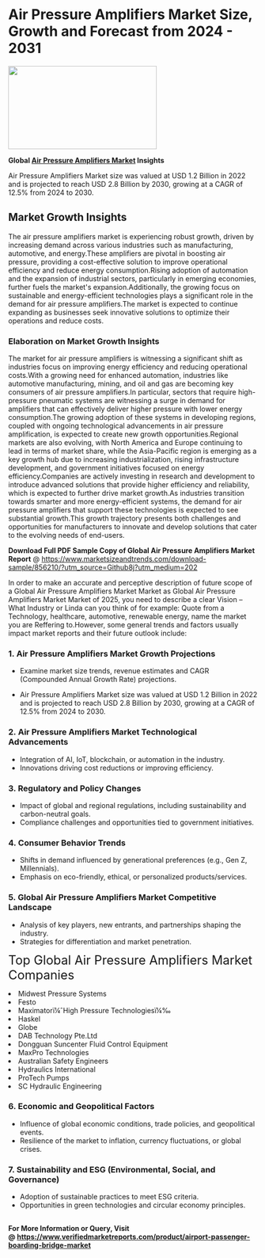 <H1>Air Pressure Amplifiers Market Size, Growth and Forecast from 2024 - 2031</H1><img class="aligncenter size-medium wp-image-584254" src="https://thirdeyenews.in/wp-content/uploads/2024/09/Global-Market-Research-300x168.jpeg" alt="" width="300" height="168" /><p><strong>Global&nbsp;<a href="https://www.marketsizeandtrends.com/download-sample/856210/?utm_source=Github8j?utm_medium=202">Air Pressure Amplifiers Market</a> Insights</strong></p><p>Air Pressure Amplifiers Market size was valued at USD 1.2 Billion in 2022 and is projected to reach USD 2.8 Billion by 2030, growing at a CAGR of 12.5% from 2024 to 2030.</p><p><h2>Market Growth Insights</h2> The air pressure amplifiers market is experiencing robust growth, driven by increasing demand across various industries such as manufacturing, automotive, and energy.These amplifiers are pivotal in boosting air pressure, providing a cost-effective solution to improve operational efficiency and reduce energy consumption.Rising adoption of automation and the expansion of industrial sectors, particularly in emerging economies, further fuels the market's expansion.Additionally, the growing focus on sustainable and energy-efficient technologies plays a significant role in the demand for air pressure amplifiers.The market is expected to continue expanding as businesses seek innovative solutions to optimize their operations and reduce costs.<h3>Elaboration on Market Growth Insights</h3> The market for air pressure amplifiers is witnessing a significant shift as industries focus on improving energy efficiency and reducing operational costs.With a growing need for enhanced automation, industries like automotive manufacturing, mining, and oil and gas are becoming key consumers of air pressure amplifiers.In particular, sectors that require high-pressure pneumatic systems are witnessing a surge in demand for amplifiers that can effectively deliver higher pressure with lower energy consumption.The growing adoption of these systems in developing regions, coupled with ongoing technological advancements in air pressure amplification, is expected to create new growth opportunities.Regional markets are also evolving, with North America and Europe continuing to lead in terms of market share, while the Asia-Pacific region is emerging as a key growth hub due to increasing industrialization, rising infrastructure development, and government initiatives focused on energy efficiency.Companies are actively investing in research and development to introduce advanced solutions that provide higher efficiency and reliability, which is expected to further drive market growth.As industries transition towards smarter and more energy-efficient systems, the demand for air pressure amplifiers that support these technologies is expected to see substantial growth.This growth trajectory presents both challenges and opportunities for manufacturers to innovate and develop solutions that cater to the evolving needs of end-users.<p><span class=""><strong>Download Full PDF Sample Copy of Global Air Pressure Amplifiers Market Report</strong> @ <a href="https://www.marketsizeandtrends.com/download-sample/856210/?utm_source=Github8j?utm_medium=202" target="_blank">https://www.marketsizeandtrends.com/download-sample/856210/?utm_source=Github8j?utm_medium=202</a></span></p><p>In order to make an accurate and perceptive description of future scope of a Global&nbsp;Air Pressure Amplifiers Market Market as Global&nbsp;Air Pressure Amplifiers Market Market of 2025, you need to describe a clear Vision &ndash; What Industry or Linda can you think of for example: Quote from a Technology, healthcare, automotive, renewable energy, name the market you are Reffering to.However, some general trends and factors usually impact market reports and their future outlook include:</p><h3>1.&nbsp;<strong>Air Pressure Amplifiers Market Growth Projections</strong></h3><ul><li>Examine market size trends, revenue estimates and CAGR (Compounded Annual Growth Rate) projections.</li><li><p>Air Pressure Amplifiers Market size was valued at USD 1.2 Billion in 2022 and is projected to reach USD 2.8 Billion by 2030, growing at a CAGR of 12.5% from 2024 to 2030.</p></li></ul><h3>2.&nbsp;<strong>Air Pressure Amplifiers Market Technological Advancements</strong></h3><ul><li>Integration of AI, IoT, blockchain, or automation in the industry.</li><li>Innovations driving cost reductions or improving efficiency.</li></ul><h3>3.&nbsp;<strong>Regulatory and Policy Changes</strong></h3><ul><li>Impact of global and regional regulations, including sustainability and carbon-neutral goals.</li><li>Compliance challenges and opportunities tied to government initiatives.</li></ul><h3>4.&nbsp;<strong>Consumer Behavior Trends</strong></h3><ul><li>Shifts in demand influenced by generational preferences (e.g., Gen Z, Millennials).</li><li>Emphasis on eco-friendly, ethical, or personalized products/services.</li></ul><h3>5.&nbsp;<strong>Global Air Pressure Amplifiers Market Competitive Landscape</strong></h3><ul><li>Analysis of key players, new entrants, and partnerships shaping the industry.</li><li>Strategies for differentiation and market penetration.</li></ul><p data-pm-slice="1 1 []"><span style="color: inherit; font-family: inherit; font-size: 25px;">Top Global Air Pressure Amplifiers Market Companies</span></p><div class="" data-test-id=""><p><li>Midwest Pressure Systems</li><li> Festo</li><li> Maximatorï¼ˆHigh Pressure Technologiesï¼‰</li><li> Haskel</li><li> Globe</li><li> DAB Technology Pte.Ltd</li><li> Dongguan Suncenter Fluid Control Equipment</li><li> MaxPro Technologies</li><li> Australian Safety Engineers</li><li> Hydraulics International</li><li> ProTech Pumps</li><li> SC Hydraulic Engineering</li></p></div><h3>6.&nbsp;<strong>Economic and Geopolitical Factors</strong></h3><ul><li>Influence of global economic conditions, trade policies, and geopolitical events.</li><li>Resilience of the market to inflation, currency fluctuations, or global crises.</li></ul><h3>7.&nbsp;<strong>Sustainability and ESG (Environmental, Social, and Governance)</strong></h3><ul><li>Adoption of sustainable practices to meet ESG criteria.</li><li>Opportunities in green technologies and circular economy principles.</li></ul><h2><strong style="font-size: 14px;">For More Information or Query, Visit @&nbsp;</strong><a style="background-color: #ffffff; font-size: 14px;" href="https://www.marketsizeandtrends.com/report/air-pressure-amplifiers-market/" target="_blank">https://www.verifiedmarketreports.com/product/airport-passenger-boarding-bridge-market</a></h2>